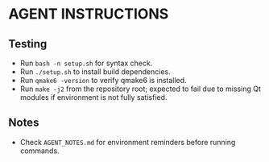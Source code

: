 # AGENT INSTRUCTIONS

## Testing
- Run `bash -n setup.sh` for syntax check.
- Run `./setup.sh` to install build dependencies.
- Run `qmake6 -version` to verify qmake6 is installed.
- Run `make -j2` from the repository root; expected to fail due to missing Qt modules if environment is not fully satisfied.

## Notes
- Check `AGENT_NOTES.md` for environment reminders before running commands.
